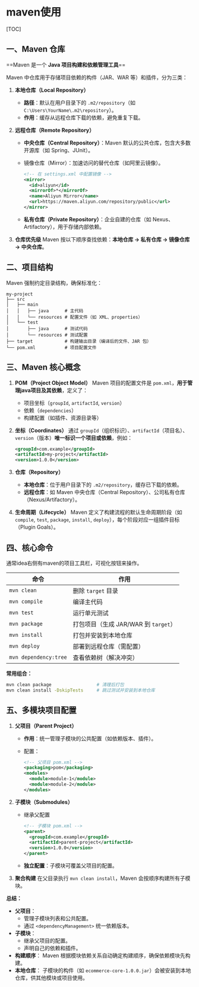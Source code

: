 # maven使用

[TOC]



## **一、Maven 仓库**

==Maven 是一个 **Java 项目构建和依赖管理工具**==

Maven 中仓库用于存储项目依赖的构件（JAR、WAR 等）和插件，分为三类：

1. **本地仓库（Local Repository）**

   - **路径**：默认在用户目录下的 `.m2/repository`（如 `C:\Users\YourName\.m2\repository`）。
   - **作用**：缓存从远程仓库下载的依赖，避免重复下载。

2. **远程仓库（Remote Repository）**

   - **中央仓库（Central Repository）**：Maven 默认的公共仓库，包含大多数开源库（如 Spring、JUnit）。

   - 镜像仓库（Mirror）：加速访问的替代仓库（如阿里云镜像）。

     ```xml
     <!-- 在 settings.xml 中配置镜像 -->
     <mirror>
       <id>aliyun</id>
       <mirrorOf>*</mirrorOf>
       <name>Aliyun Mirror</name>
       <url>https://maven.aliyun.com/repository/public</url>
     </mirror>
     ```

   - **私有仓库（Private Repository）**：企业自建的仓库（如 Nexus、Artifactory），用于存储内部依赖。

3. **仓库优先级**
   Maven 按以下顺序查找依赖：
   ​**本地仓库 → 私有仓库 → 镜像仓库 → 中央仓库**。



## **二、项目结构**
Maven 强制约定目录结构，确保标准化：
```
my-project
├── src
│   ├── main
│   │   ├── java      # 主代码
│   │   └── resources # 配置文件（如 XML、properties）
│   └── test
│       ├── java      # 测试代码
│       └── resources # 测试配置
├── target            # 构建输出目录（编译后的文件、JAR 包）
└── pom.xml           # 项目配置文件
```



## 三、Maven 核心概念

1. **POM（Project Object Model）**
   Maven 项目的配置文件是 `pom.xml`，**用于管理java项目及其依赖**，定义了：

   - 项目坐标（`groupId`, `artifactId`, `version`）
   - 依赖（`dependencies`）
   - 构建配置（如插件、资源目录等）

2. **坐标（Coordinates）**
   通过 `groupId`（组织标识）、`artifactId`（项目名）、`version`（版本）**唯一标识一个项目或依赖**，例如：

   ```xml
   <groupId>com.example</groupId>
   <artifactId>my-project</artifactId>
   <version>1.0.0</version>
   ```

3. **仓库（Repository）**

   - **本地仓库**：位于用户目录下的 `.m2/repository`，缓存已下载的依赖。
   - **远程仓库**：如 Maven 中央仓库（Central Repository）、公司私有仓库（Nexus/Artifactory）。

4. **生命周期（Lifecycle）**
   Maven 定义了构建流程的默认生命周期阶段（如 `compile`, `test`, `package`, `install`, `deploy`），每个阶段对应一组插件目标（Plugin Goals）。



## 四、核心命令

通常idea右侧有maven的项目工具栏，可视化按钮来操作。

| 命令                  | 作用                                 |
| --------------------- | ------------------------------------ |
| `mvn clean`           | 删除 `target` 目录                   |
| `mvn compile`         | 编译主代码                           |
| `mvn test`            | 运行单元测试                         |
| `mvn package`         | 打包项目（生成 JAR/WAR 到 `target`） |
| `mvn install`         | 打包并安装到本地仓库                 |
| `mvn deploy`          | 部署到远程仓库（需配置）             |
| `mvn dependency:tree` | 查看依赖树（解决冲突）               |

**常用组合：**  

```bash
mvn clean package                 # 清理后打包
mvn clean install -DskipTests     # 跳过测试并安装到本地仓库
```





## **五、多模块项目配置**

1. **父项目（Parent Project）**

   - **作用**：统一管理子模块的公共配置（如依赖版本、插件）。

   - 配置：

     ```xml
     <!-- 父项目 pom.xml -->
     <packaging>pom</packaging>
     <modules>
       <module>module-1</module>
       <module>module-2</module>
     </modules>
     ```

2. **子模块（Submodules）**

   - 继承父配置

     ```xml
     <!-- 子模块 pom.xml -->
     <parent>
       <groupId>com.example</groupId>
       <artifactId>parent-project</artifactId>
       <version>1.0.0</version>
     </parent>
     ```

   - **独立配置**：子模块可覆盖父项目的配置。

3. **聚合构建**
   在父目录执行 `mvn clean install`，Maven 会按顺序构建所有子模块。

**总结：**

- **父项目**：
  - 管理子模块列表和公共配置。
  - 通过 ` <dependencyManagement> ` 统一依赖版本。
- **子模块**：
  - 继承父项目的配置。
  - 声明自己的依赖和插件。
- **构建顺序**：
  Maven 根据模块依赖关系自动确定构建顺序，确保依赖模块先构建。
- **本地仓库**：
  子模块的构件（如 `ecommerce-core-1.0.0.jar`）会被安装到本地仓库，供其他模块或项目使用。

